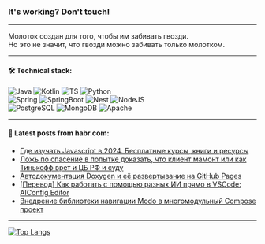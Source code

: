 ### It's working? Don't touch!

---
Молоток создан для того, чтобы им забивать гвозди. <br>
Но это не значит, что гвозди можно забивать только молотком.

---

#### 🛠️ Technical stack:

![Java](https://img.shields.io/badge/Java-informational?logo=Oracle&style=flat&logoColor=white&color=FF4500)
![Kotlin](https://img.shields.io/badge/Kotlin-informational?logo=Kotlin&style=flat&logoColor=white&color=774D97)
![TS](https://img.shields.io/badge/TypeScript-informational?logo=typeScript&style=flat&logoColor=black&color=017acc)
![Python](https://img.shields.io/badge/Python-informational?logo=Python&style=flat&logoColor=black&color=ffdd54) <br>
![Spring](https://img.shields.io/badge/Spring-informational?logo=Spring&style=flat&logoColor=white&color=6DB33F) 
![SpringBoot](https://img.shields.io/badge/SpringBoot-informational?logo=SpringBoot&style=flat&logoColor=white&color=6DB33F)
![Nest](https://img.shields.io/badge/NestJS-informational?logo=NestJS&style=flat&logoColor=white&color=E0234E) 
![NodeJS](https://img.shields.io/badge/NodeJS-informational?logo=node.js&style=flat&logoColor=white&color=70A760)<br>
![PostgreSQL](https://img.shields.io/badge/PostgreSQL-informational?logo=PostgreSQL&style=flat&logoColor=white&color=DAA520)
![MongoDB](https://img.shields.io/badge/MongoDB-informational?logo=MongoDB&style=flat&logoColor=white&color=870000)
![Apache](https://img.shields.io/badge/Apache-informational?logo=apache&style=flat&logoColor=white&color=f74e28)

___  

#### 💬 Latest posts from habr.com:

<!-- BLOG-POST-LIST:START -->
- [Где изучать Javascript в 2024. Бесплатные курсы, книги и ресурсы](https://habr.com/ru/articles/799099/?utm_source=habrahabr&utm_medium=rss&utm_campaign=799099)
- [Ложь по спасение в попытке доказать, что клиент мамонт или как Тинькофф врет и ЦБ РФ и суду](https://habr.com/ru/articles/799083/?utm_source=habrahabr&utm_medium=rss&utm_campaign=799083)
- [Автодокументация Doxygen и её развертывание на GitHub Pages](https://habr.com/ru/articles/799051/?utm_source=habrahabr&utm_medium=rss&utm_campaign=799051)
- [[Перевод] Как работать с помощью разных ИИ прямо в VSCode: AIConfig Editor](https://habr.com/ru/articles/799023/?utm_source=habrahabr&utm_medium=rss&utm_campaign=799023)
- [Внедрение библиотеки навигации Modo в многомодульный Compose проект](https://habr.com/ru/articles/799033/?utm_source=habrahabr&utm_medium=rss&utm_campaign=799033)
<!-- BLOG-POST-LIST:END -->

---
[![Top Langs](https://github-readme-stats-git-master-advtsetting-gmailcom.vercel.app/api/top-langs/?username=zloylis&langs_count=10&hide_title=false&title_color=e6edf3&size_weight=0.5&count_weight=0.5&layout=compact&hide_border=true&theme=dracula)](https://github.com/zloylis)
<!--![GitHub stats](https://github-readme-stats-git-master-advtsetting-gmailcom.vercel.app/api?username=zloylis&show_icons=true&hide_border=true&theme=dracula&hide_title=true&include_all_commits=true&count_private=true&hide=contribs&hide_rank=true)-->
